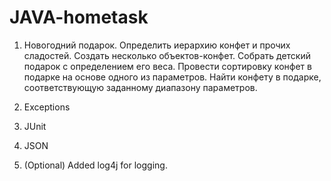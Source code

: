 # JAVA-hometask

1. Новогодний подарок. Определить иерархию конфет и прочих сладостей. Создать несколько объектов-конфет. Собрать детский подарок с определением его веса. Провести сортировку конфет в подарке на основе одного из параметров. Найти конфету в подарке, соответствующую заданному диапазону параметров.

2. Exceptions

3. JUnit

4. JSON
 
5. (Optional) Added log4j for logging. 
